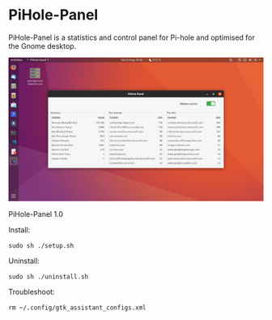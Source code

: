 # PiHole-Panel
PiHole-Panel is a statistics and control panel for Pi-hole and optimised for the Gnome desktop.

![](pihole-panel_preview.png)

PiHole-Panel 1.0

Install:
```
sudo sh ./setup.sh
```

Uninstall:
```
sudo sh ./uninstall.sh
```

Troubleshoot:
```
rm ~/.config/gtk_assistant_configs.xml
```